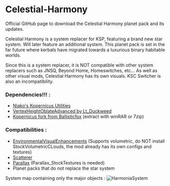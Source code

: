 # Celestial-Harmony
Official GitHub page to download the Celestial Harmony planet pack and its updates.

Celestial Harmony is a system replacer for KSP, featuring a brand new star system. Will later feature an additional system.
This planet pack is set in the far future where kerbals have migrated towards a luxurious binary habitable worlds.

Since this is a system replacer, it is NOT compatible with other system replacers such as JNSQ, Beyond Home, Homeswitches, etc...
As well as other visual mods, Celestial Harmony has its own visuals.
KSC Switcher is also an incompatibility.

### **Dependencies!!! :**

- [Niako's Kopernicus Utilities](https://forum.kerbalspaceprogram.com/topic/207768-112-niakos-kopernicus-utilities-smoother-heightmaps/)
- [VertexHeightOblateAdvanced by Lt_Duckweed](https://forum.kerbalspaceprogram.com/topic/222923-1125-kopernicus-vertexheightoblateadvanced-112-easy-oblate-bodies/)
- [Kopernicus fork from Ballisticfox](https://github.com/ballisticfox/Kopernicus/releases) (extract with winRAR or 7zip)

### **Compatibilities :**
- [EnvironmentalVisualEnhancements](https://forum.kerbalspaceprogram.com/topic/196411-19-112x-eve-redux-performance-enhanced-eve-maintenance-v11171-09092022/) (Supports volumetric, do NOT install StockVolumetricCLouds, the mod already has its own configs and textures)
- [Scatterer](https://forum.kerbalspaceprogram.com/topic/103963-wip19x-112x-scatterer-atmospheric-scattering-00838-14082022-scattering-improvements-in-game-atmo-generation-and-multi-sun-support/)
- [Parallax](https://forum.kerbalspaceprogram.com/topic/209714-112x-parallax-pbr-terrain-and-surface-objects-202/) (Parallax_StockTextures is needed)
- Planet packs that do not replace the star system

System map containing only the major objects :
![HarmoniaSystem](https://github.com/ProximaCentauri-star/Celestial-Harmony/assets/26027991/eb42b4e2-8ec7-4052-9a48-ec3407485f08)
